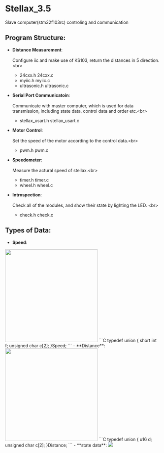 # Stellax_3.5
Slave computer(stm32f103rc) controling and communication

## Program Structure:
- **Distance Measurement**:<br>  
Configure iic and make use of KS103, return the distances in 5 direction.\<br>  
	- 24cxx.h					    24cxx.c
	- myiic.h					    myiic.c
	- ultrasonic.h  	    ultrasonic.c 
	
- **Serial Port Communicatoin**:<br>  
Communicate with master computer,  which is used for data transmission, including state data, control data and order etc.\<br>  
	- stellax_usart.h			stellax_usart.c
	
- **Motor Control**:<br>  
Set the speed of the motor according to the control data.\<br>  
	- pwm.h pwm.c
	
- **Speedometer**:<br>  
Measure the actural speed of stellax.\<br>  
	- timer.h timer.c 
	- wheel.h wheel.c
	
- **Introspection**:<br>  
Check all of the modules, and show their state by lighting the LED. \<br>  
	- check.h check.c

## Types of Data:
- **Speed**:
<img src=https://github.com/stuRobotics/stellax_3.5_stm32/blob/master/img/Speed.png width=300 /> 
```C
typedef union
{
	short int f;
	unsigned char c[2];
}Speed;
```
- **Distance**:
<img src=https://github.com/stuRobotics/stellax_3.5_stm32/blob/master/img/Distance.png width=300/> 
```C
typedef union
{
	u16 d;
	unsigned char c[2];
}Distance;
```
- **state data**:
<img src=https://github.com/stuRobotics/stellax_3.5_stm32/blob/master/img/state_data.png /> 
